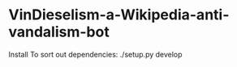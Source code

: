 VinDieselism-a-Wikipedia-anti-vandalism-bot
===========================================

Install
To sort out dependencies: ./setup.py develop

